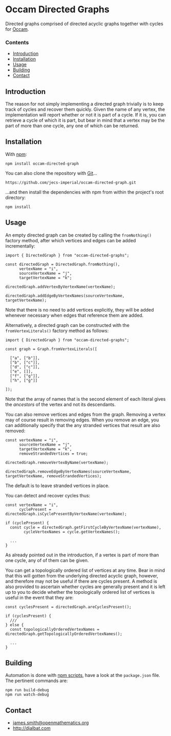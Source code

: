 # Occam Directed Graphs

Directed graphs comprised of directed acyclic graphs together with cycles for [Occam](https://github.com/jecs-imperial/occam).

### Contents

- [Introduction](#introduction)
- [Installation](#installation)
- [Usage](#usage)
- [Building](#building)
- [Contact](#contact)

## Introduction

The reason for not simply implementing a directed graph trivially is to keep track of cycles and recover them quickly. Given the name of any vertex, the implementation will report whether or not it is part of a cycle. If it is, you can retrieve a cycle of which it is part, but bear in mind that a vertex may be the part of more than one cycle, any one of which can be returned.

## Installation

With [npm](https://www.npmjs.com/):

    npm install occam-directed-graph

You can also clone the repository with [Git](https://git-scm.com/)...

    https://github.com/jecs-imperial/occam-directed-graph.git

...and then install the dependencies with npm from within the project's root directory:

    npm install

## Usage
    
An empty directed graph can be created by calling the `fromNothing()` factory method, after which vertices and edges can be added incrementally:

```
import { DirectedGraph } from "occam-directed-graphs";

const directedGraph = DirectedGraph.fromNothing(),
      vertexName = "i",
      sourceVertexName = "j",
      targetVertexName = "k";

directedGraph.addVertexByVertexName(vertexName);

directedGraph.addEdgeByVertexNames(sourceVertexName, targetVertexName);
```

Note that there is no need to add vertices explicitly, they will be added whenever necessary when edges that reference them are added.

Alternatively, a directed graph can be constructed with the `fromVertexLiterals()` factory method as follows:

```
import { DirectedGraph } from "occam-directed-graphs";

const graph = Graph.fromVertexLiterals([

  ["a", ["b"]],
  ["b", ["c"]],
  ["d", ["c"]],
  ["e", []],
  ["f", ["g"]],
  ["h", ["g"]]

]);
```

Note that the array of names that is the second element of each literal gives the *ancestors* of the vertex and not its descendants.

You can also remove vertices and edges from the graph. Removing a vertex may of course result in removing edges. When you remove an edge, you can additionally specify that the any stranded vertices that result are also removed:

```
const vertexName = "i",
      sourceVertexName = "j",
      targetVertexName = "k",
      removeStrandedVertices = true;

directedGraph.removeVertexByName(vertexName);

directedGraph.removeEdgeByVertexNames(sourceVertexName, targetVertexName, removeStrandedVertices);
```

The default is to leave stranded vertices in place.

You can detect and recover cycles thus:

```
const vertexName = "i",
      cyclePresent = directedGraph.isCyclePresentByVertexName(vertexName);

if (cyclePresent) {
  const cycle = directedGraph.getFirstCycleByVertexName(vertexName),
        cycleVertexNames = cycle.getVertexNames();

  ...
}
```
As already pointed out in the introduction, if a vertex is part of more than one cycle, any of of them can be given.

You can get a topologically ordered list of vertices at any time.
Bear in mind that this will gotten from the underlying directed acyclic graph, however, and therefore may not be useful if there are cycles present.
A method is also provided to ascertain whether cycles are generally present and it is left up to you to decide whether the topologically ordered list of vertices is useful in the event that they are:

```
const cyclesPresent = directedGraph.areCyclesPresent();

if (cyclesPresent) {
  ///
} else {
  const topologicallyOrderedVertexNames = directedGraph.getTopologicallyOrderedVertexNames();

  ...
}
```

## Building

Automation is done with [npm scripts](https://docs.npmjs.com/misc/scripts), have a look at the `package.json` file. The pertinent commands are:

    npm run build-debug
    npm run watch-debug

## Contact

* james.smith@openmathematics.org
* http://djalbat.com

